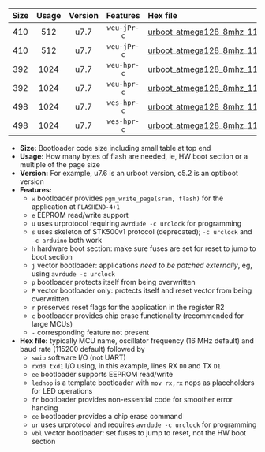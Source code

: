 |Size|Usage|Version|Features|Hex file|
|:-:|:-:|:-:|:-:|:--|
|410|512|u7.7|`weu-jPr-c`|[urboot_atmega128_8mhz_115200bps_swio_rxd2_txd3_ee_lednop_fr_ce_ur_vbl.hex](https://raw.githubusercontent.com/stefanrueger/urboot.hex/main/mcus/atmega128/fcpu_8mhz/115200_bps/urboot_atmega128_8mhz_115200bps_swio_rxd2_txd3_ee_lednop_fr_ce_ur_vbl.hex)|
|410|512|u7.7|`weu-jPr-c`|[urboot_atmega128_8mhz_115200bps_swio_rxe0_txe1_ee_lednop_fr_ce_ur_vbl.hex](https://raw.githubusercontent.com/stefanrueger/urboot.hex/main/mcus/atmega128/fcpu_8mhz/115200_bps/urboot_atmega128_8mhz_115200bps_swio_rxe0_txe1_ee_lednop_fr_ce_ur_vbl.hex)|
|392|1024|u7.7|`weu-hpr-c`|[urboot_atmega128_8mhz_115200bps_swio_rxd2_txd3_ee_lednop_fr_ce_ur.hex](https://raw.githubusercontent.com/stefanrueger/urboot.hex/main/mcus/atmega128/fcpu_8mhz/115200_bps/urboot_atmega128_8mhz_115200bps_swio_rxd2_txd3_ee_lednop_fr_ce_ur.hex)|
|392|1024|u7.7|`weu-hpr-c`|[urboot_atmega128_8mhz_115200bps_swio_rxe0_txe1_ee_lednop_fr_ce_ur.hex](https://raw.githubusercontent.com/stefanrueger/urboot.hex/main/mcus/atmega128/fcpu_8mhz/115200_bps/urboot_atmega128_8mhz_115200bps_swio_rxe0_txe1_ee_lednop_fr_ce_ur.hex)|
|498|1024|u7.7|`wes-hpr-c`|[urboot_atmega128_8mhz_115200bps_swio_rxd2_txd3_ee_lednop_fr_ce.hex](https://raw.githubusercontent.com/stefanrueger/urboot.hex/main/mcus/atmega128/fcpu_8mhz/115200_bps/urboot_atmega128_8mhz_115200bps_swio_rxd2_txd3_ee_lednop_fr_ce.hex)|
|498|1024|u7.7|`wes-hpr-c`|[urboot_atmega128_8mhz_115200bps_swio_rxe0_txe1_ee_lednop_fr_ce.hex](https://raw.githubusercontent.com/stefanrueger/urboot.hex/main/mcus/atmega128/fcpu_8mhz/115200_bps/urboot_atmega128_8mhz_115200bps_swio_rxe0_txe1_ee_lednop_fr_ce.hex)|

- **Size:** Bootloader code size including small table at top end
- **Usage:** How many bytes of flash are needed, ie, HW boot section or a multiple of the page size
- **Version:** For example, u7.6 is an urboot version, o5.2 is an optiboot version
- **Features:**
  + `w` bootloader provides `pgm_write_page(sram, flash)` for the application at `FLASHEND-4+1`
  + `e` EEPROM read/write support
  + `u` uses urprotocol requiring `avrdude -c urclock` for programming
  + `s` uses skeleton of STK500v1 protocol (deprecated); `-c urclock` and `-c arduino` both work
  + `h` hardware boot section: make sure fuses are set for reset to jump to boot section
  + `j` vector bootloader: applications *need to be patched externally*, eg, using `avrdude -c urclock`
  + `p` bootloader protects itself from being overwritten
  + `P` vector bootloader only: protects itself and reset vector from being overwritten
  + `r` preserves reset flags for the application in the register R2
  + `c` bootloader provides chip erase functionality (recommended for large MCUs)
  + `-` corresponding feature not present
- **Hex file:** typically MCU name, oscillator frequency (16 MHz default) and baud rate (115200 default) followed by
  + `swio` software I/O (not UART)
  + `rxd0 txd1` I/O using, in this example, lines RX `D0` and TX `D1`
  + `ee` bootloader supports EEPROM read/write
  + `lednop` is a template bootloader with `mov rx,rx` nops as placeholders for LED operations
  + `fr` bootloader provides non-essential code for smoother error handing
  + `ce` bootloader provides a chip erase command
  + `ur` uses urprotocol and requires `avrdude -c urclock` for programming
  + `vbl` vector bootloader: set fuses to jump to reset, not the HW boot section
